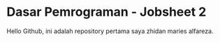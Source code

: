 # Dasar Pemrograman - Jobsheet 2

Hello Github, ini adalah repository pertama saya zhidan maries alfareza.
